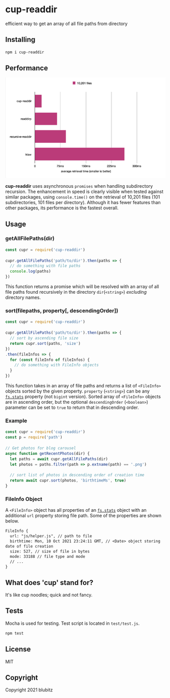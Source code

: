 # cup-readdir

efficient way to get an array of all file paths from directory

## Installing

```sh
npm i cup-readdir
```

## Performance

![Files](https://raw.githubusercontent.com/blubitz/cup-readdir/master/images/speedtest.png)

__cup-readdir__ uses asynchronous `promises` when handling subdirectory recursion. The enhancement in speed is clearly visible when tested against similar packages, using `console.time()` on the retrieval of 10,201 files (101 subdirectories, 101 files per directory). Although it has fewer features than other packages, its performance is the fastest overall.

## Usage

### getAllFilePaths(dir)

```js
const cupr = require('cup-readdir')

cupr.getAllFilePaths('path/to/dir').then(paths => {
  // do something with file paths
  console.log(paths)
})
```

This function returns a promise which will be resolved with an array of all file paths found recursively in the directory `dir`(`<string>`) *excluding*  directory names.

### sort(filepaths, property[, descendingOrder])

```js
const cupr = require('cup-readdir')

cupr.getAllFilePaths('path/to/dir').then(paths => {
  // sort by ascending file size
  return cupr.sort(paths, 'size')
})
.then(fileInfos => {
  for (const fileInfo of fileInfos) {
    // do something with FileInfo objects
  }
})
```

This function takes in an array of file paths and returns a list of `<FileInfo>` objects sorted by the given property. `property` (`<string>`) can be any [`fs.stats`](https://nodejs.org/api/fs.html#fs_class_fs_stats) property (not `bigint` version). Sorted array of `<FileInfo>` objects are in ascending order, but the optional `descendingOrder` (`<boolean>`) parameter can be set to `true` to return that in descending order.

### Example

```js
const cupr = require('cup-readdir')
const p = require('path')

// Get photos for blog carousel
async function getRecentPhotos(dir) {
  let paths = await cupr.getAllFilePaths(dir)
  let photos = paths.filter(path => p.extname(path) == '.png')

  // sort list of photos in descending order of creation time
  return await cupr.sort(photos, 'birthtimeMs', true)
}
```

### FileInfo Object

A `<FileInfo>` object has all properties of an [`fs.stats`](https://nodejs.org/api/fs.html#fs_class_fs_stats) object with an additional `url` property storing file path. Some of the properties are shown below.

```
FileInfo {
  url: "js/helper.js", // path to file
  birthtime: Mon, 10 Oct 2021 23:24:11 GMT, // <Date> object storing date of file creation
  size: 527, // size of file in bytes
  mode: 33188 // file type and mode
  // ...
}
```

## What does 'cup' stand for?

It's like cup noodles; quick and not fancy.

## Tests

Mocha is used for testing. Test script is located in `test/test.js`.

```sh
npm test
```

## License

MIT

## Copyright
Copyright 2021 blubitz
